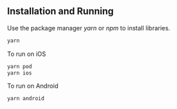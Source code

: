 ## Installation and Running

Use the package manager *yarn* or *npm* to install libraries.

```bash
yarn
```

To run on iOS

```bash
yarn pod
yarn ios
```

To run on Android

```bash
yarn android
```

